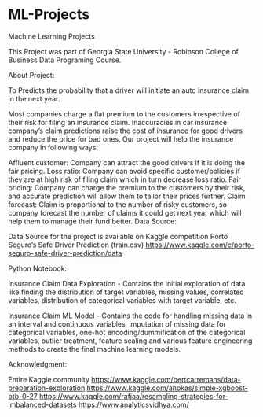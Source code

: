 # ML-Projects
Machine Learning Projects

This Project was part of Georgia State University - Robinson College of Business Data Programing Course.

About Project:

To Predicts the probability that a driver will initiate an auto insurance claim in the next year.

Most companies charge a flat premium to the customers irrespective of their risk for filing an insurance claim. Inaccuracies in car insurance company’s claim predictions raise the cost of insurance for good drivers and reduce the price for bad ones. Our project will help the insurance company in following ways:

Affluent customer: Company can attract the good drivers if it is doing the fair pricing.
Loss ratio: Company can avoid specific customer/policies if they are at high risk of filing claim which in turn decrease loss ratio.
Fair pricing: Company can charge the premium to the customers by their risk, and accurate prediction will allow them to tailor their prices further.
Claim forecast: Claim is proportional to the number of risky customers, so company forecast the number of claims it could get next year which will help them to manage their fund better.
Data Source:

Data Source for the project is available on Kaggle competition Porto Seguro’s Safe Driver Prediction (train.csv) https://www.kaggle.com/c/porto-seguro-safe-driver-prediction/data

Python Notebook:

Insurance Claim Data Exploration - Contains the initial exploration of data like finding the distribution of target variables, missing values, correlated variables, distribution of categorical variables with target variable, etc.

Insurance Claim ML Model - Contains the code for handling missing data in an interval and continuous variables, imputation of missing data for categorical variables, one-hot encoding/dummification of the categorical variables, outlier treatment, feature scaling and various feature engineering methods to create the final machine learning models.

Acknowledgment:

Entire Kaggle community
https://www.kaggle.com/bertcarremans/data-preparation-exploration
https://www.kaggle.com/anokas/simple-xgboost-btb-0-27
https://www.kaggle.com/rafjaa/resampling-strategies-for-imbalanced-datasets
https://www.analyticsvidhya.com/
